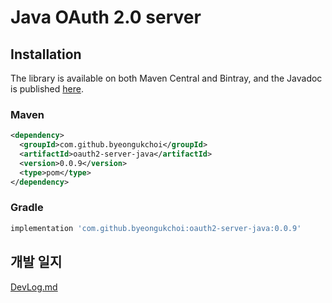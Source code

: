 # Java OAuth 2.0 server

## Installation

The library is available on both Maven Central and Bintray, and the Javadoc is published [here](https://javadoc.io/doc/com.byeongukchoi/oauth2-server-java).
 
### Maven
```xml
<dependency>
  <groupId>com.github.byeongukchoi</groupId>
  <artifactId>oauth2-server-java</artifactId>
  <version>0.0.9</version>
  <type>pom</type>
</dependency>
```

### Gradle
```gradle
implementation 'com.github.byeongukchoi:oauth2-server-java:0.0.9'
```

## 개발 일지
[DevLog.md](https://github.com/ByeongUkChoi/oauth2-server-java/blob/master/DevLog.md)
